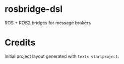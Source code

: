 # rosbridge-dsl

ROS + ROS2 bridges for message brokers


# Credits

Initial project layout generated with `textx startproject`.